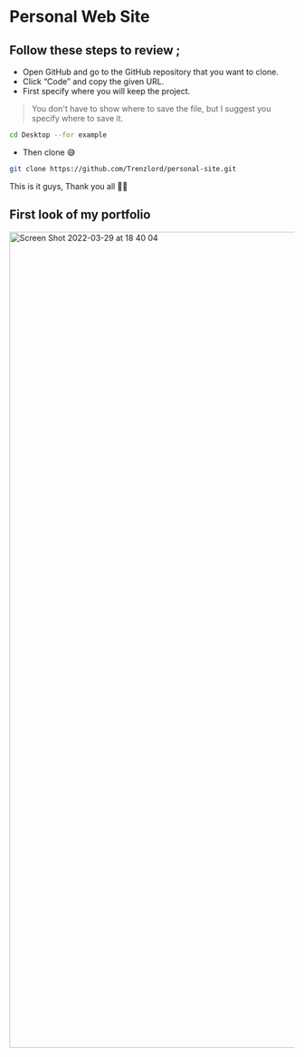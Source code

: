 # Personal Web Site

## Follow these steps to review ;

- Open GitHub and go to the GitHub repository that you want to clone.
- Click “Code” and copy the given URL.
- First specify where you will keep the project. 
 
> You don't have to show where to save the file, but I suggest you specify where to save it.

```sh
cd Desktop --for example
```
- Then clone 😅

```sh
git clone https://github.com/Trenzlord/personal-site.git
```
This is it guys, Thank you all 👋🏻

## First look of my portfolio
<img width="1440" alt="Screen Shot 2022-03-29 at 18 40 04" src="https://user-images.githubusercontent.com/59255005/160650742-b1d14702-7062-4553-8ee7-33cd995c5c0b.png">

